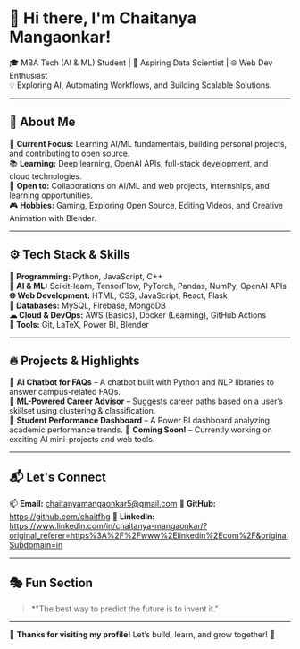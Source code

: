 # 👋 Hi there, I'm Chaitanya Mangaonkar!
🎓 MBA Tech (AI & ML) Student | 🤖 Aspiring Data Scientist | 🌐 Web Dev Enthusiast  
💡 Exploring AI, Automating Workflows, and Building Scalable Solutions.

---

## 📌 About Me
🎯 **Current Focus:** Learning AI/ML fundamentals, building personal projects, and contributing to open source.  
📚 **Learning:** Deep learning, OpenAI APIs, full-stack development, and cloud technologies.  
💼 **Open to:** Collaborations on AI/ML and web projects, internships, and learning opportunities.  
🎮 **Hobbies:** Gaming, Exploring Open Source, Editing Videos, and Creative Animation with Blender.

---

## ⚙️ Tech Stack & Skills
**🚀 Programming:** Python, JavaScript, C++  
**🧠 AI & ML:** Scikit-learn, TensorFlow, PyTorch, Pandas, NumPy, OpenAI APIs  
**🌐 Web Development:** HTML, CSS, JavaScript, React, Flask  
**💾 Databases:** MySQL, Firebase, MongoDB  
**☁ Cloud & DevOps:** AWS (Basics), Docker (Learning), GitHub Actions  
**🧰 Tools:** Git, LaTeX, Power BI, Blender

---

## 🔥 Projects & Highlights
🔹 **AI Chatbot for FAQs** – A chatbot built with Python and NLP libraries to answer campus-related FAQs.  
🔹 **ML-Powered Career Advisor** – Suggests career paths based on a user’s skillset using clustering & classification.  
🔹 **Student Performance Dashboard** – A Power BI dashboard analyzing academic performance trends. 
🔹 **Coming Soon!** – Currently working on exciting AI mini-projects and web tools.

---

## 📬 Let's Connect
📫 **Email:** chaitanyamangaonkar5@gmail.com
🔗 **GitHub:** https://github.com/chaitfhg
💼 **LinkedIn:** https://www.linkedin.com/in/chaitanya-mangaonkar/?original_referer=https%3A%2F%2Fwww%2Elinkedin%2Ecom%2F&originalSubdomain=in

---

## 🎭 Fun Section
> *"The best way to predict the future is to invent it."

---

🙌 **Thanks for visiting my profile!** Let’s build, learn, and grow together! 🚀
